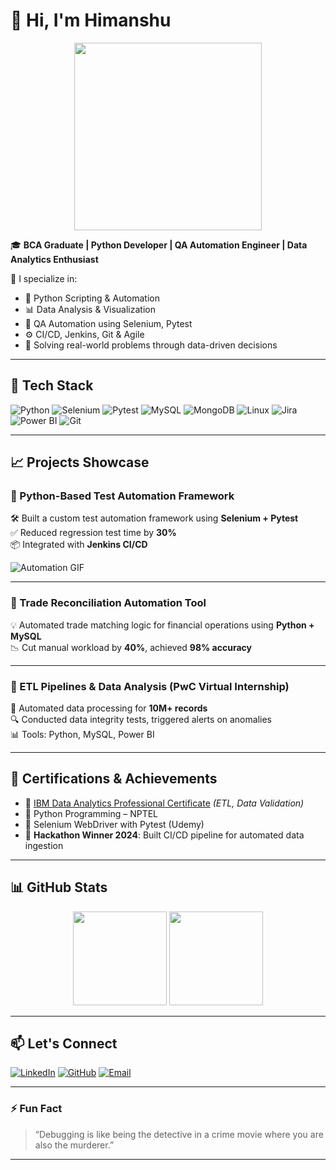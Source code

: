 # 👋 Hi, I'm Himanshu 

<div align="center">
  <img src="https://media.giphy.com/media/qgQUggAC3Pfv687qPC/giphy.gif" width="300"/>
</div>

🎓 **BCA Graduate | Python Developer | QA Automation Engineer | Data Analytics Enthusiast**

🚀 I specialize in:
- 🐍 Python Scripting & Automation
- 📊 Data Analysis & Visualization
- 🧪 QA Automation using Selenium, Pytest
- ⚙️ CI/CD, Jenkins, Git & Agile
- 🧠 Solving real-world problems through data-driven decisions

---

## 🧰 Tech Stack

![Python](https://img.shields.io/badge/Python-3776AB?style=for-the-badge&logo=python&logoColor=white)
![Selenium](https://img.shields.io/badge/Selenium-43B02A?style=for-the-badge&logo=selenium&logoColor=white)
![Pytest](https://img.shields.io/badge/Pytest-0A9EDC?style=for-the-badge&logo=pytest&logoColor=white)
![MySQL](https://img.shields.io/badge/MySQL-4479A1?style=for-the-badge&logo=mysql&logoColor=white)
![MongoDB](https://img.shields.io/badge/MongoDB-4EA94B?style=for-the-badge&logo=mongodb&logoColor=white)
![Linux](https://img.shields.io/badge/Linux-FCC624?style=for-the-badge&logo=linux&logoColor=black)
![Jira](https://img.shields.io/badge/Jira-0052CC?style=for-the-badge&logo=jira&logoColor=white)
![Power BI](https://img.shields.io/badge/Power%20BI-F2C811?style=for-the-badge&logo=powerbi&logoColor=black)
![Git](https://img.shields.io/badge/Git-F05032?style=for-the-badge&logo=git&logoColor=white)

---

## 📈 Projects Showcase

### 🔹 Python-Based Test Automation Framework
🛠 Built a custom test automation framework using **Selenium + Pytest**  
✅ Reduced regression test time by **30%**  
📦 Integrated with **Jenkins CI/CD**

![Automation GIF](https://media.giphy.com/media/l0MYt5jPR6QX5pnqM/giphy.gif)

---

### 🔹 Trade Reconciliation Automation Tool
💡 Automated trade matching logic for financial operations using **Python + MySQL**  
📉 Cut manual workload by **40%**, achieved **98% accuracy**

---

### 🔹 ETL Pipelines & Data Analysis (PwC Virtual Internship)
📁 Automated data processing for **10M+ records**  
🔍 Conducted data integrity tests, triggered alerts on anomalies  
📊 Tools: Python, MySQL, Power BI

---

## 🧠 Certifications & Achievements

- 🧾 [IBM Data Analytics Professional Certificate](https://www.credly.com/badges) *(ETL, Data Validation)*
- 🧾 Python Programming – NPTEL  
- 🧪 Selenium WebDriver with Pytest (Udemy)  
- 🥇 **Hackathon Winner 2024**: Built CI/CD pipeline for automated data ingestion

---

## 📊 GitHub Stats

<p align="center">
  <img src="https://github-readme-stats.vercel.app/api?username=Himanshupandey2001&show_icons=true&theme=github_dark" height="150"/>
  <img src="https://github-readme-stats.vercel.app/api/top-langs/?username=Himanshupandey2001&layout=compact&theme=github_dark" height="150"/>
</p>

---

## 📫 Let's Connect

[![LinkedIn](https://img.shields.io/badge/LinkedIn-blue?logo=linkedin&logoColor=white&style=for-the-badge)](https://www.linkedin.com/in/himanshu-pandey-371889272/)
[![GitHub](https://img.shields.io/badge/GitHub-black?logo=github&logoColor=white&style=for-the-badge)](https://github.com/Himanshupandey2001)
[![Email](https://img.shields.io/badge/Email-D14836?style=for-the-badge&logo=gmail&logoColor=white)](mailto:himanshupandey200113@gmail.com)

---

### ⚡ Fun Fact

> “Debugging is like being the detective in a crime movie where you are also the murderer.”

---

